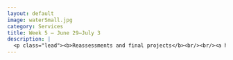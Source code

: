 ```yaml
---
layout: default
image: waterSmall.jpg
category: Services
title: Week 5 – June 29–July 3
description: |
  <p class="lead"><b>Reassessments and final projects</b><br/><br/><a href="/week5/">Read more...</a></p>
---
```

